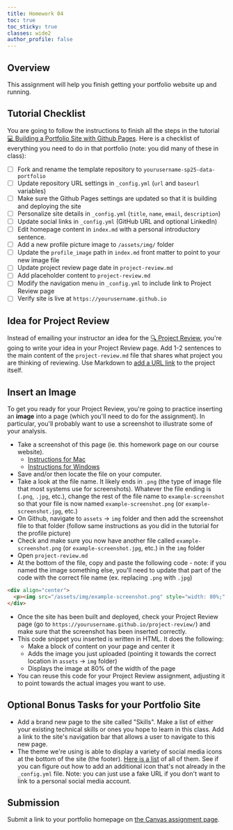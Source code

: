 ```yaml
---
title: Homework 04
toc: true
toc_sticky: true
classes: wide2
author_profile: false
---
```


## Overview

This assignment will help you finish getting your portfolio website up and running.

## Tutorial Checklist

You are going to follow the instructions to finish all the steps in the tutorial [💻 Building a Portfolio Site with Github Pages]({{site.baseurl}}/modules/portfolio-site). Here is a checklist of everything you need to do in that portfolio (note: you did many of these in class):

- [ ] Fork and rename the template repository to `yourusername-sp25-data-portfolio`
- [ ] Update repository URL settings in `_config.yml` (`url` and `baseurl` variables)
- [ ] Make sure the Github Pages settings are updated so that it is building and deploying the site
- [ ] Personalize site details in `_config.yml` (`title`, `name`, `email`, `description`)
- [ ] Update social links in `_config.yml` (GitHub URL and optional LinkedIn)
- [ ] Edit homepage content in `index.md` with a personal introductory sentence.
- [ ] Add a new profile picture image to `/assets/img/` folder
- [ ] Update the `profile_image` path in `index.md` front matter to point to your new image file
- [ ] Update project review page date in `project-review.md`
- [ ] Add placeholder content to `project-review.md`
- [ ] Modify the navigation menu in `_config.yml` to include link to Project Review page
- [ ] Verify site is live at `https://yourusername.github.io`

## Idea for Project Review

Instead of emailing your instructor an idea for the [🔍 Project Review]({{site.baseurl}}/assignments/project-review), you're going to write your idea in your Project Review page. Add 1-2 sentences to the main content of the `project-review.md` file that shares what project you are thinking of reviewing. Use Markdown to [add a URL link](https://www.codecademy.com/resources/docs/markdown/links) to the project itself.

## Insert an Image

To get you ready for your Project Review, you're going to practice inserting an **image** into a page (which you'll need to do for the assignment). In particular, you'll probably want to use a screenshot to illustrate some of your analysis.

- Take a screenshot of this page (ie. this homework page on our course website).
  - [Instructions for Mac](https://support.apple.com/en-us/102646)
  - [Instructions for Windows](https://support.microsoft.com/en-us/windows/use-snipping-tool-to-capture-screenshots-00246869-1843-655f-f220-97299b865f6b)
- Save and/or then locate the file on your computer.
- Take a look at the file name. It likely ends in `.png` (the type of image file that most systems use for screenshots). Whatever the file ending is (`.png`, `.jpg`, etc.), change the rest of the file name to `example-screenshot` so that your file is now named `example-screenshot.png` (or `example-screenshot.jpg`, etc.)
- On Github, navigate to `assets` -> `img` folder and then add the screenshot file to that folder (follow same instructions as you did in the tutorial for the profile picture)
- Check and make sure you now have another file called `example-screenshot.png` (or `example-screenshot.jpg`, etc.) in the `img` folder
- Open `project-review.md`
- At the bottom of the file, copy and paste the following code - note: if you named the image something else, you'll need to update that part of the code with the correct file name (ex. replacing `.png` with `.jpg`)

```html
<div align="center">
  <p><img src="/assets/img/example-screenshot.png" style="width: 80%;" /></p>
</div>
```

- Once the site has been built and deployed, check your Project Review page (go to `https://yourusername.github.io/project-review/`) and make sure that the screenshot has been inserted correctly.
- This code snippet you inserted is written in HTML. It does the following:
  - Make a block of content on your page and center it
  - Adds the image you just uploaded (pointing it towards the correct location in `assets` -> `img` folder)
  - Displays the image at 80% of the width of the page
- You can reuse this code for your Project Review assignment, adjusting it to point towards the actual images you want to use.

## Optional Bonus Tasks for your Portfolio Site

- Add a brand new page to the site called "Skills". Make a list of either your existing technical skills or ones you hope to learn in this class. Add a link to the site's navigation bar that allows a user to navigate to this new page.
- The theme we're using is able to display a variety of social media icons at the bottom of the site (the footer). [Here is a list](https://fontawesome.com/search?o=r&ip=brands) of all of them. See if you can figure out how to add an additional icon that's not already in the `_config.yml` file. Note: you can just use a fake URL if you don't want to link to a personal social media account.

## Submission

Submit a link to your portfolio homepage on [the Canvas assignment page](https://ucdenver.instructure.com/courses/552717/assignments/1916034).

